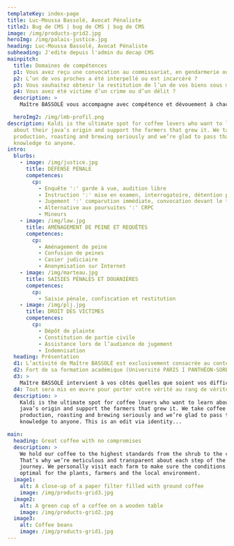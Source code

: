 ```yaml
---
templateKey: index-page
title: Luc-Moussa Bassolé, Avocat Pénaliste
title2: Bug de CMS | bug de CMS | bug de CMS
image: /img/products-grid2.jpg
heroImg: /img/palais-justice.jpg
heading: Luc-Moussa Bassolé, Avocat Pénaliste
subheading: J'edite depuis l'admin du decap CMS
mainpitch:
  title: Domaines de compétences
  p1: Vous avez reçu une convocation au commissariat, en gendarmerie ou en justice ?
  p2: L’un de vos proches a été interpellé ou est incarcéré ?
  p3: Vous souhaitez obtenir la restitution de l’un de vos biens sous main de justice ?
  p4: Vous avez été victime d’un crime ou d’un délit ?
  description: >
    Maître BASSOLÉ vous accompagne avec compétence et dévouement à chacun des stades de la procédure pénale, devant toutes les juridictions et sur l’ensemble du territoire national (métropole et Outre-Mer).

  heroImg2: /img/lmb-profil.png
description: Kaldi is the ultimate spot for coffee lovers who want to learn
  about their java’s origin and support the farmers that grew it. We take coffee
  production, roasting and brewing seriously and we’re glad to pass that
  knowledge to anyone.
intro:
  blurbs:
    - image: /img/justice.jpg
      title: DÉFENSE PÉNALE
      competences:
        cp:
          - Enquête ':' garde à vue, audition libre
          - Instruction ':' mise en examen, interrogatoire, détention provisoire, contrôle judiciaire
          - Jugement ':' comparution immédiate, convocation devant le tribunal correctionnel, cour d’assises
          - Alternative aux poursuites ':' CRPC
          - Mineurs
    - image: /img/law.jpg
      title: AMÉNAGEMENT DE PEINE ET REQUÊTES
      competences:
        cp:
          - Aménagement de peine
          - Confusion de peines
          - Casier judiciaire
          - Anonymisation sur Internet
    - image: /img/marteau.jpg
      title: SAISIES PÉNALES ET DOUANIÈRES
      competences:
        cp:
          - Saisie pénale, confiscation et restitution
    - image: /img/plj.jpg
      title: DROIT DES VICTIMES
      competences:
        cp:
          - Dépôt de plainte
          - Constitution de partie civile
          - Assistance lors de l’audience de jugement
          - Indemnisation
  heading: Présentation
  d1: L’activité de Maître BASSOLÉ est exclusivement consacrée au contentieux pénal.
  d2: Fort de sa formation académique (Université PARIS I PANTHÉON-SORBONNE, EFB), de ses expériences en juridiction (section     JIRS/criminalité organisée du Parquet de PARIS) et en cabinet (formé auprès de Lee TAKHEDMIT), Luc-Moussa BASSOLÉ met à votre service ses compétences pour défendre vos droits et vos intérêts.
  d3: >
    Maître BASSOLÉ intervient à vos côtés quelles que soient vos difficultés : il s’engage à analyser de manière approfondie votre situation, à définir avec vous une stratégie efficace et à vous assister avec rigueur et ténacité jusqu’à la fin de la procédure.
  d4: Tout sera mis en œuvre pour porter votre vérité au rang de vérité judiciaire.
  description: >
    Kaldi is the ultimate spot for coffee lovers who want to learn about their
    java’s origin and support the farmers that grew it. We take coffee
    production, roasting and brewing seriously and we’re glad to pass that
    knowledge to anyone. This is an edit via identity...

main:
  heading: Great coffee with no compromises
  description: >
    We hold our coffee to the highest standards from the shrub to the cup.
    That’s why we’re meticulous and transparent about each step of the coffee’s
    journey. We personally visit each farm to make sure the conditions are
    optimal for the plants, farmers and the local environment.
  image1:
    alt: A close-up of a paper filter filled with ground coffee
    image: /img/products-grid3.jpg
  image2:
    alt: A green cup of a coffee on a wooden table
    image: /img/products-grid2.jpg
  image3:
    alt: Coffee beans
    image: /img/products-grid1.jpg
---
```

